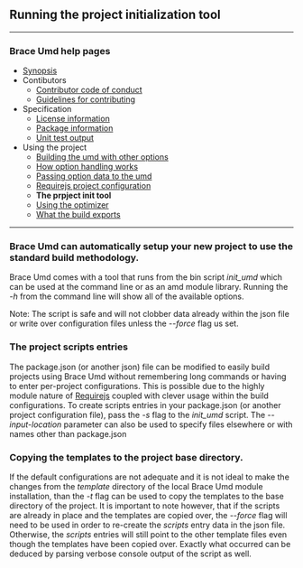 ## Running the project initialization tool

---
### Brace Umd help pages
* [Synopsis](https://github.com/restarian/brace_umd/blob/master/docs/synopsis.md)
* Contibutors
  * [Contributor code of conduct](https://github.com/restarian/brace_umd/blob/master/docs/contibutors/contributor_code_of_conduct.md)
  * [Guidelines for contributing](https://github.com/restarian/brace_umd/blob/master/docs/contibutors/guidelines_for_contributing.md)
* Specification
  * [License information](https://github.com/restarian/brace_umd/blob/master/docs/specification/license_information.md)
  * [Package information](https://github.com/restarian/brace_umd/blob/master/docs/specification/package_information.md)
  * [Unit test output](https://github.com/restarian/brace_umd/blob/master/docs/specification/unit_test_output.md)
* Using the project
  * [Building the umd with other options](https://github.com/restarian/brace_umd/blob/master/docs/using_the_project/building_the_umd_with_other_options.md)
  * [How option handling works](https://github.com/restarian/brace_umd/blob/master/docs/using_the_project/how_option_handling_works.md)
  * [Passing option data to the umd](https://github.com/restarian/brace_umd/blob/master/docs/using_the_project/passing_option_data_to_the_umd.md)
  * [Requirejs project configuration](https://github.com/restarian/brace_umd/blob/master/docs/using_the_project/requirejs_project_configuration.md)
  * **The prpject init tool**
  * [Using the optimizer](https://github.com/restarian/brace_umd/blob/master/docs/using_the_project/using_the_optimizer.md)
  * [What the build exports](https://github.com/restarian/brace_umd/blob/master/docs/using_the_project/what_the_build_exports.md)

---


### Brace Umd can automatically setup your new project to use the standard build methodology.

Brace Umd comes with a tool that runs from the bin script *init_umd* which can be used at the command line or as an amd module library. Running the *-h* from the command line will show all of the available options.

Note: The script is safe and will not clobber data already within the json file or write over configuration files unless the *--force* flag us set.

### The project scripts entries
  The package.json (or another json) file can be modified to easily build projects using Brace Umd without remembering long commands or having to enter per-project configurations. This is possible due to the highly module nature of [Requirejs](https://github.com/requirejs) coupled with clever usage within the build configurations. To create scripts entries in your package.json (or another project configuration file), pass the *-s* flag to the *init_umd* script. The *--input-location* parameter can also be used to specify files elsewhere or with names other than package.json

### Copying the templates to the project base directory.
If the default configurations are not adequate and it is not ideal to make the changes from the *template* directory of the local Brace Umd module installation, than the *-t* flag can be used to copy the templates to the base directory of the project. It is important to note however, that if the scripts are already in place and the templates are copied over, the *--force* flag will need to be used in order to re-create the *scripts* entry data in the json file. Otherwise, the *scripts* entries will still point to the other template files even though the templates have been copied over. Exactly what occurred can be deduced by parsing verbose console output of the script as well.
